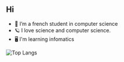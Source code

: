 ## Hi 

-  📘 I’m a french student in computer science
-  🪐 I love science and computer science.
-  🖥️ I'm learning infomatics
  
![Top Langs](https://github-readme-stats.vercel.app/api/top-langs/?username=Kelqu1&layout=compact)
